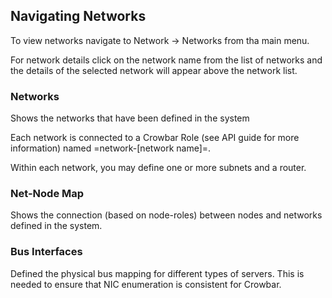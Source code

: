 ## Navigating Networks

To view networks navigate to Network -> Networks from tha main menu.

For network details click on the network name from the list of networks and the details of the selected network will appear above the network list.

### Networks

Shows the networks that have been defined in the system

Each network is connected to a Crowbar Role (see API guide for more information) named =network-[network name]=.

Within each network, you may define one or more subnets and a router.

### Net-Node Map

Shows the connection (based on node-roles) between nodes and networks defined in the system.

### Bus Interfaces

Defined the physical bus mapping for different types of servers.  This is needed to ensure that NIC enumeration is consistent for Crowbar.
